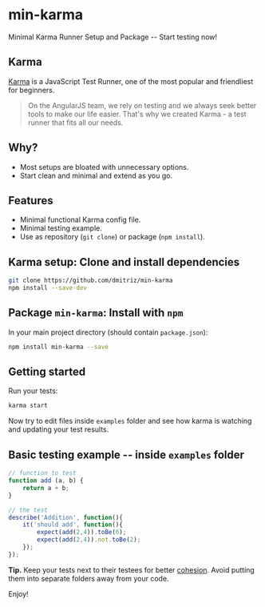 # min-karma
Minimal Karma Runner Setup and Package -- Start testing now!

## Karma
[Karma](http://karma-runner.github.io/0.13/index.html) is a JavaScript Test Runner, one of the most popular and friendliest for beginners.

> On the AngularJS team, we rely on testing and we always seek better tools to make our life easier. That's why we created
Karma - a test runner that fits all our needs.

## Why?
- Most setups are bloated with unnecessary options.
- Start clean and minimal and extend as you go.

## Features
- Minimal functional Karma config file.
- Minimal testing example.
- Use as repository (`git clone`) or package (`npm install`). 

## Karma setup: Clone and install dependencies
```sh
git clone https://github.com/dmitriz/min-karma
npm install --save-dev
```

## Package `min-karma`: Install with `npm`
In your main project directory (should contain `package.json`):
```sh
npm install min-karma --save
```

## Getting started
Run your tests:
```sh
karma start
```
Now try to edit files inside `examples` folder and see how karma is watching and updating your test results.

## Basic testing example -- inside `examples` folder
```js
// function to test
function add (a, b) {
	return a + b;
}

// the test
describe('Addition', function(){
	it('should add', function(){
		expect(add(2,4)).toBe(6);
		expect(add(2,4)).not.toBe(2);
	});
});
```

**Tip.** Keep your tests next to their testees for better [cohesion](https://en.wikipedia.org/wiki/Cohesion_(computer_science)). Avoid putting them into separate folders away from your code.

Enjoy!
